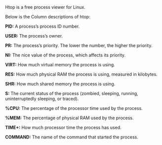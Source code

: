 Htop is a free process viewer for Linux.

Below is the Column descriptions of htop:

**PID:** A process’s process ID number.

**USER:** The process’s owner.

**PR:** The process’s priority. The lower the number, the higher the priority.

**NI:** The nice value of the process, which affects its priority.

**VIRT:** How much virtual memory the process is using.

**RES:** How much physical RAM the process is using, measured in kilobytes.

**SHR:** How much shared memory the process is using.

__S:__ The current status of the process (zombied, sleeping, running, uninterruptedly sleeping, or traced).

__%CPU:__ The percentage of the processor time used by the process.

__%MEM:__ The percentage of physical RAM used by the process.

__TIME+:__ How much processor time the process has used.

__COMMAND:__ The name of the command that started the process.